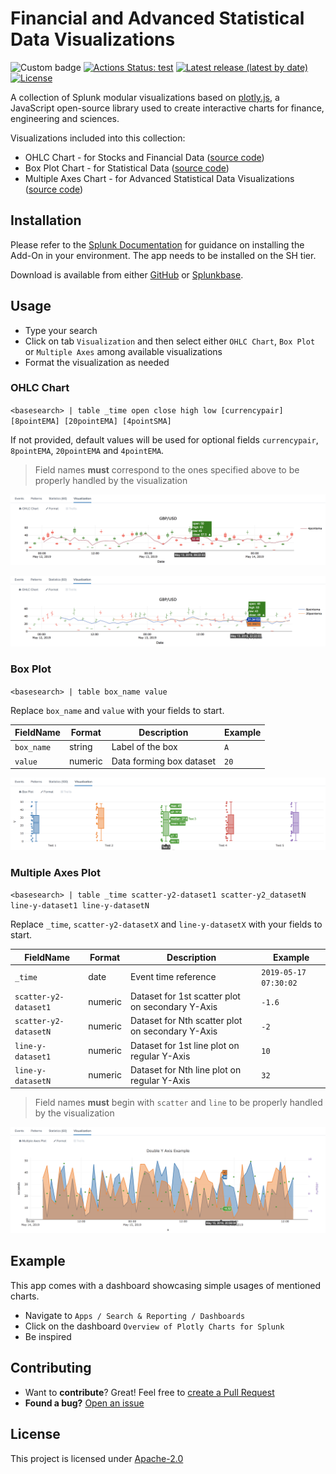 # Financial and Advanced Statistical Data Visualizations

![Custom badge](https://img.shields.io/endpoint?url=https%3A%2F%2Fsplunkbasebadge.livehybrid.com%2Fv1%2Finstalls%2F5730%2F)
[![Actions Status: test](https://github.com/splunk/splunk-plotly-collection-viz/actions/workflows/ci.yml/badge.svg)](https://github.com/splunk/splunk-plotly-collection-viz/actions?query=workflow%3A"CI")
[![Latest release (latest by date)](https://img.shields.io/github/v/release/splunk/splunk-plotly-collection-viz?label=Latest%20Release)](https://github.com/splunk/splunk-plotly-collection-viz/releases)
[![License](https://img.shields.io/github/license/splunk/splunk-plotly-collection-viz)](LICENSE)

A collection of Splunk modular visualizations based on [plotly.js](https://github.com/plotly/plotly.js/), a JavaScript open-source library used to create interactive charts for finance, engineering and sciences.

Visualizations included into this collection:
* OHLC Chart -  for Stocks and Financial Data    ([source code](appserver/static/visualizations/ohlc/src/visualization_source.js))
* Box Plot Chart - for Statistical Data    ([source code](appserver/static/visualizations/boxplot/src/visualization_source.js))
* Multiple Axes Chart - for Advanced Statistical Data Visualizations    ([source code](appserver/static/visualizations/multiple-axes/src/visualization_source.js))

## Installation
Please refer to the [Splunk Documentation](https://docs.splunk.com/Documentation/AddOns/released/Overview/Installingadd-ons) for guidance on installing the Add-On in your environment. The app needs to be installed on the SH tier.

Download is available from either [GitHub](https://github.com/splunk/splunk-plotly-collection-viz/releases) or [Splunkbase](https://splunkbase.splunk.com/app/5730/).

## Usage
* Type your search
* Click on tab `Visualization` and then select either `OHLC Chart`, `Box Plot` or `Multiple Axes` among available visualizations
* Format the visualization as needed

### OHLC Chart
`<basesearch> | table _time open close high low [currencypair] [8pointEMA] [20pointEMA] [4pointSMA]`

If not provided, default values will be used for optional fields `currencypair`, `8pointEMA`, `20pointEMA` and `4pointEMA`.

> Field names **must** correspond to the ones specified above to be properly handled by the visualization

![alt text](.images/OHLC_candlestick.png "OHLC Chart - Candlestick Example")

![alt text](.images/OHLC_bars.png "OHLC Chart - Bars Example")

### Box Plot
`<basesearch> | table box_name value`

Replace `box_name` and `value` with your fields to start.

| FieldName   | Format  | Description              | Example   |
|-------------|---------|--------------------------|-----------|
| `box_name`  | string  | Label of the box         | `A`       |
| `value`     | numeric | Data forming box dataset | `20`      |

![alt text](.images/boxplot_chart.png "Boxplot Chart Example")

### Multiple Axes Plot
`<basesearch> | table _time scatter-y2-dataset1 scatter-y2_datasetN line-y-dataset1 line-y-datasetN`

Replace `_time`, `scatter-y2-datasetX` and `line-y-datasetX` with your fields to start.

| FieldName              | Format  | Description                                  | Example               |
|------------------------|---------|----------------------------------------------|-----------------------|
| `_time`                | date    | Event time reference                         | `2019-05-17 07:30:02` |
| `scatter-y2-dataset1`  | numeric | Dataset for 1st scatter plot on secondary Y-Axis | `-1.6`            |
| `scatter-y2-datasetN`  | numeric | Dataset for Nth scatter plot on secondary Y-Axis | `-2`              |
| `line-y-dataset1`      | numeric | Dataset for 1st line plot on regular Y-Axis      | `10`              |
| `line-y-datasetN`      | numeric | Dataset for Nth line plot on regular Y-Axis      | `32`              |

> Field names **must** begin with `scatter` and `line` to be properly handled by the visualization

![alt text](.images/MultipleAxes_plot.png "Multiple Axes Plot")

## Example
This app comes with a dashboard showcasing simple usages of mentioned charts.

* Navigate to `Apps / Search & Reporting / Dashboards` 
* Click on the dashboard `Overview of Plotly Charts for Splunk`
* Be inspired

## Contributing
* Want to **contribute**? Great! Feel free to [create a Pull Request](https://github.com/splunk/splunk-plotly-collection-viz/pulls)
* **Found a bug?** [Open an issue](https://github.com/splunk/splunk-plotly-collection-viz/issues/new)

## License
This project is licensed under [Apache-2.0](LICENSE.md)
